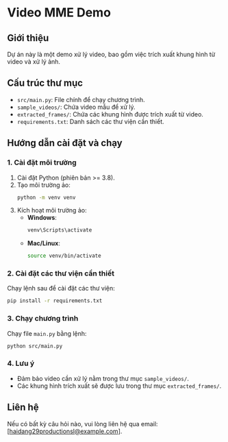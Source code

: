 # Video MME Demo

## Giới thiệu
Dự án này là một demo xử lý video, bao gồm việc trích xuất khung hình từ video và xử lý ảnh.

## Cấu trúc thư mục
- `src/main.py`: File chính để chạy chương trình.
- `sample_videos/`: Chứa video mẫu để xử lý.
- `extracted_frames/`: Chứa các khung hình được trích xuất từ video.
- `requirements.txt`: Danh sách các thư viện cần thiết.

## Hướng dẫn cài đặt và chạy

### 1. Cài đặt môi trường
1. Cài đặt Python (phiên bản >= 3.8).
2. Tạo môi trường ảo:
   ```bash
   python -m venv venv
   ```
3. Kích hoạt môi trường ảo:
   - **Windows**:
     ```bash
     venv\Scripts\activate
     ```
   - **Mac/Linux**:
     ```bash
     source venv/bin/activate
     ```

### 2. Cài đặt các thư viện cần thiết
Chạy lệnh sau để cài đặt các thư viện:
```bash
pip install -r requirements.txt
```

### 3. Chạy chương trình
Chạy file `main.py` bằng lệnh:
```bash
python src/main.py
```

### 4. Lưu ý
- Đảm bảo video cần xử lý nằm trong thư mục `sample_videos/`.
- Các khung hình trích xuất sẽ được lưu trong thư mục `extracted_frames/`.

## Liên hệ
Nếu có bất kỳ câu hỏi nào, vui lòng liên hệ qua email: [haidang29productionsl@example.com].